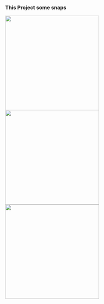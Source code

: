 <!--
![image](https://drive.google.com/uc?export=view&id=151my3C9bYaf6WD0yuMeOl-IyT8EdoAtY)
![image](https://drive.google.com/uc?export=view&id=15SwXj7umyzl-wQbW-HjAe91c6OwtIVDu)
![image](https://drive.google.com/uc?export=view&id=1w_hNrQ0UCRUrJDBEUyjXY9wkFIkIRJ3W)
 -->

 ### This Project some snaps
<div>
<img src="https://drive.google.com/uc?id=151my3C9bYaf6WD0yuMeOl-IyT8EdoAtY" width="300px">
  
<img src="https://drive.google.com/uc?id=15SwXj7umyzl-wQbW-HjAe91c6OwtIVDu" width="300px">

<img src="https://drive.google.com/uc?id=1w_hNrQ0UCRUrJDBEUyjXY9wkFIkIRJ3W" width="300px">
</div>
